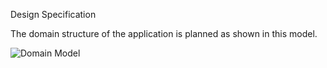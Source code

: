 Design Specification

The domain structure of the application is planned as shown in this model.

![Domain Model](https://github.com/user-attachments/assets/730fca95-8bfc-4610-ab31-f87bd435f342)
